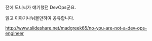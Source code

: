 전에 도니씨가 얘기했던 DevOps군요.

읽고 이야기나눠볼만하여 공유합니다.

http://www.slideshare.net/madgreek65/no-you-are-not-a-dev-ops-engineer